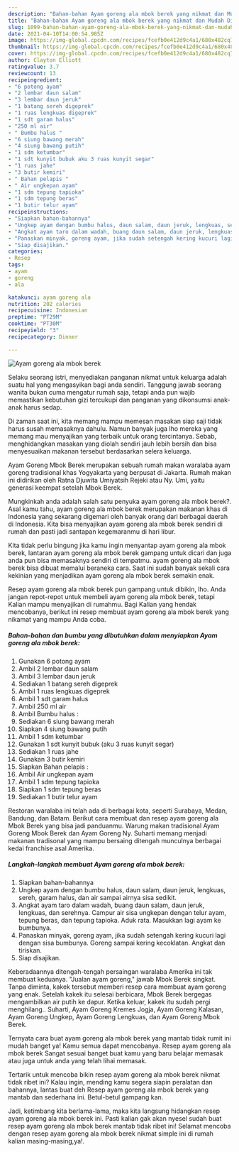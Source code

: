 ```yaml
---
description: "Bahan-bahan Ayam goreng ala mbok berek yang nikmat dan Mudah Dibuat"
title: "Bahan-bahan Ayam goreng ala mbok berek yang nikmat dan Mudah Dibuat"
slug: 1099-bahan-bahan-ayam-goreng-ala-mbok-berek-yang-nikmat-dan-mudah-dibuat
date: 2021-04-10T14:00:54.985Z
image: https://img-global.cpcdn.com/recipes/fcefb0e412d9c4a1/680x482cq70/ayam-goreng-ala-mbok-berek-foto-resep-utama.jpg
thumbnail: https://img-global.cpcdn.com/recipes/fcefb0e412d9c4a1/680x482cq70/ayam-goreng-ala-mbok-berek-foto-resep-utama.jpg
cover: https://img-global.cpcdn.com/recipes/fcefb0e412d9c4a1/680x482cq70/ayam-goreng-ala-mbok-berek-foto-resep-utama.jpg
author: Clayton Elliott
ratingvalue: 3.7
reviewcount: 13
recipeingredient:
- "6 potong ayam"
- "2 lembar daun salam"
- "3 lembar daun jeruk"
- "1 batang sereh digeprek"
- "1 ruas lengkuas digeprek"
- "1 sdt garam halus"
- "250 ml air"
- " Bumbu halus "
- "6 siung bawang merah"
- "4 siung bawang putih"
- "1 sdm ketumbar"
- "1 sdt kunyit bubuk aku 3 ruas kunyit segar"
- "1 ruas jahe"
- "3 butir kemiri"
- " Bahan pelapis "
- " Air ungkepan ayam"
- "1 sdm tepung tapioka"
- "1 sdm tepung beras"
- "1 butir telur ayam"
recipeinstructions:
- "Siapkan bahan-bahannya"
- "Ungkep ayam dengan bumbu halus, daun salam, daun jeruk, lengkuas, sereh, garam halus, dan air sampai airnya sisa sedikit."
- "Angkat ayam taro dalam wadah, buang daun salam, daun jeruk, lengkuas, dan serehnya. Campur air sisa ungkepan dengan telur ayam, tepung beras, dan tepung tapioka. Aduk rata. Masukkan lagi ayam ke bumbunya."
- "Panaskan minyak, goreng ayam, jika sudah setengah kering kucuri lagi dengan sisa bumbunya. Goreng sampai kering kecoklatan. Angkat dan tiriskan."
- "Siap disajikan."
categories:
- Resep
tags:
- ayam
- goreng
- ala

katakunci: ayam goreng ala 
nutrition: 202 calories
recipecuisine: Indonesian
preptime: "PT29M"
cooktime: "PT30M"
recipeyield: "3"
recipecategory: Dinner

---
```



![Ayam goreng ala mbok berek](https://img-global.cpcdn.com/recipes/fcefb0e412d9c4a1/680x482cq70/ayam-goreng-ala-mbok-berek-foto-resep-utama.jpg)

Selaku seorang istri, menyediakan panganan nikmat untuk keluarga adalah suatu hal yang mengasyikan bagi anda sendiri. Tanggung jawab seorang  wanita bukan cuma mengatur rumah saja, tetapi anda pun wajib memastikan kebutuhan gizi tercukupi dan panganan yang dikonsumsi anak-anak harus sedap.

Di zaman  saat ini, kita memang mampu memesan masakan siap saji tidak harus susah memasaknya dahulu. Namun banyak juga lho mereka yang memang mau menyajikan yang terbaik untuk orang tercintanya. Sebab, menghidangkan masakan yang diolah sendiri jauh lebih bersih dan bisa menyesuaikan makanan tersebut berdasarkan selera keluarga. 

Ayam Goreng Mbok Berek merupakan sebuah rumah makan waralaba ayam goreng tradisional khas Yogyakarta yang berpusat di Jakarta. Rumah makan ini didirikan oleh Ratna Djuwita Umiyatsih Rejeki atau Ny. Umi, yaitu generasi keempat setelah Mbok Berek.

Mungkinkah anda adalah salah satu penyuka ayam goreng ala mbok berek?. Asal kamu tahu, ayam goreng ala mbok berek merupakan makanan khas di Indonesia yang sekarang digemari oleh banyak orang dari berbagai daerah di Indonesia. Kita bisa menyajikan ayam goreng ala mbok berek sendiri di rumah dan pasti jadi santapan kegemaranmu di hari libur.

Kita tidak perlu bingung jika kamu ingin menyantap ayam goreng ala mbok berek, lantaran ayam goreng ala mbok berek gampang untuk dicari dan juga anda pun bisa memasaknya sendiri di tempatmu. ayam goreng ala mbok berek bisa dibuat memalui beraneka cara. Saat ini sudah banyak sekali cara kekinian yang menjadikan ayam goreng ala mbok berek semakin enak.

Resep ayam goreng ala mbok berek pun gampang untuk dibikin, lho. Anda jangan repot-repot untuk membeli ayam goreng ala mbok berek, tetapi Kalian mampu menyajikan di rumahmu. Bagi Kalian yang hendak mencobanya, berikut ini resep membuat ayam goreng ala mbok berek yang nikamat yang mampu Anda coba.

<!--inarticleads1-->

##### Bahan-bahan dan bumbu yang dibutuhkan dalam menyiapkan Ayam goreng ala mbok berek:

1. Gunakan 6 potong ayam
1. Ambil 2 lembar daun salam
1. Ambil 3 lembar daun jeruk
1. Sediakan 1 batang sereh digeprek
1. Ambil 1 ruas lengkuas digeprek
1. Ambil 1 sdt garam halus
1. Ambil 250 ml air
1. Ambil  Bumbu halus :
1. Sediakan 6 siung bawang merah
1. Siapkan 4 siung bawang putih
1. Ambil 1 sdm ketumbar
1. Gunakan 1 sdt kunyit bubuk (aku 3 ruas kunyit segar)
1. Sediakan 1 ruas jahe
1. Gunakan 3 butir kemiri
1. Siapkan  Bahan pelapis :
1. Ambil  Air ungkepan ayam
1. Ambil 1 sdm tepung tapioka
1. Siapkan 1 sdm tepung beras
1. Sediakan 1 butir telur ayam


Restoran waralaba ini telah ada di berbagai kota, seperti Surabaya, Medan, Bandung, dan Batam. Berikut cara membuat dan resep ayam goreng ala Mbok Berek yang bisa jadi panduanmu. Warung makan tradisional Ayam Goreng Mbok Berek dan Ayam Goreng Ny. Suharti memang menjadi makanan tradisonal yang mampu bersaing ditengah munculnya berbagai kedai franchise asal Amerika. 

<!--inarticleads2-->

##### Langkah-langkah membuat Ayam goreng ala mbok berek:

1. Siapkan bahan-bahannya
1. Ungkep ayam dengan bumbu halus, daun salam, daun jeruk, lengkuas, sereh, garam halus, dan air sampai airnya sisa sedikit.
1. Angkat ayam taro dalam wadah, buang daun salam, daun jeruk, lengkuas, dan serehnya. Campur air sisa ungkepan dengan telur ayam, tepung beras, dan tepung tapioka. Aduk rata. Masukkan lagi ayam ke bumbunya.
1. Panaskan minyak, goreng ayam, jika sudah setengah kering kucuri lagi dengan sisa bumbunya. Goreng sampai kering kecoklatan. Angkat dan tiriskan.
1. Siap disajikan.


Keberadaannya ditengah-tengah persaingan waralaba Amerika ini tak membuat keduanya. &#34;Jualan ayam goreng,&#34; jawab Mbok Berek singkat. Tanpa diminta, kakek tersebut memberi resep cara membuat ayam goreng yang enak. Setelah kakek itu selesai berbicara, Mbok Berek bergegas mengambilkan air putih ke dapur. Ketika keluar, kakek itu sudah pergi menghilang.. Suharti, Ayam Goreng Kremes Jogja, Ayam Goreng Kalasan, Ayam Goreng Ungkep, Ayam Goreng Lengkuas, dan Ayam Goreng Mbok Berek. 

Ternyata cara buat ayam goreng ala mbok berek yang mantab tidak rumit ini mudah banget ya! Kamu semua dapat mencobanya. Resep ayam goreng ala mbok berek Sangat sesuai banget buat kamu yang baru belajar memasak atau juga untuk anda yang telah lihai memasak.

Tertarik untuk mencoba bikin resep ayam goreng ala mbok berek nikmat tidak ribet ini? Kalau ingin, mending kamu segera siapin peralatan dan bahannya, lantas buat deh Resep ayam goreng ala mbok berek yang mantab dan sederhana ini. Betul-betul gampang kan. 

Jadi, ketimbang kita berlama-lama, maka kita langsung hidangkan resep ayam goreng ala mbok berek ini. Pasti kalian gak akan nyesel sudah buat resep ayam goreng ala mbok berek mantab tidak ribet ini! Selamat mencoba dengan resep ayam goreng ala mbok berek nikmat simple ini di rumah kalian masing-masing,ya!.


